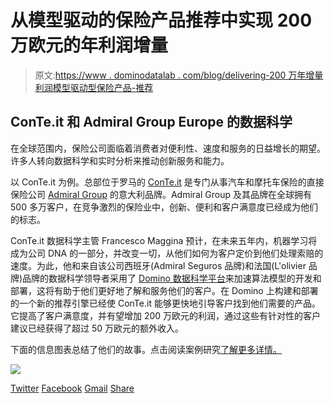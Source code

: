 # 从模型驱动的保险产品推荐中实现 200 万欧元的年利润增量

> 原文:[https://www . dominodatalab . com/blog/delivering-200 万年增量利润模型驱动型保险产品-推荐](https://www.dominodatalab.com/blog/delivering-2-million-in-incremental-annual-profit-from-model-driven-insurance-product-recommendations)

## ConTe.it 和 Admiral Group Europe 的数据科学

在全球范围内，保险公司面临着消费者对便利性、速度和服务的日益增长的期望。许多人转向数据科学和实时分析来推动创新服务和能力。

以 ConTe.it 为例。总部位于罗马的 [ConTe.it](https://www.conte.it/) 是专门从事汽车和摩托车保险的直接保险公司 [Admiral Group](https://admiralgroup.co.uk/) 的意大利品牌。Admiral Group 及其品牌在全球拥有 500 多万客户，在竞争激烈的保险业中，创新、便利和客户满意度已经成为他们的标志。

ConTe.it 数据科学主管 Francesco Maggina 预计，在未来五年内，机器学习将成为公司 DNA 的一部分，并改变一切，从他们如何为客户定价到他们处理索赔的速度。为此，他和来自该公司西班牙(Admiral Seguros 品牌)和法国(L'olivier 品牌)品牌的数据科学领导者采用了 [Domino 数据科学平台](/product/domino-enterprise-mlops-platform)来加速算法模型的开发和部署，这将有助于他们更好地了解和服务他们的客户。在 Domino 上构建和部署的一个新的推荐引擎已经使 ConTe.it 能够更快地引导客户找到他们需要的产品。它提高了客户满意度，并有望增加 200 万欧元的利润，通过这些有针对性的客户建议已经获得了超过 50 万欧元的额外收入。

下面的信息图表总结了他们的故事。点击阅读案例研究[了解更多详情。](/customers/conteit)

![](../Images/272e04e4dfb2af6412e9eeee8e1e7aaf.png)

[Twitter](/#twitter) [Facebook](/#facebook) [Gmail](/#google_gmail) [Share](https://www.addtoany.com/share#url=https%3A%2F%2Fwww.dominodatalab.com%2Fblog%2Fdelivering-2-million-in-incremental-annual-profit-from-model-driven-insurance-product-recommendations%2F&title=Delivering%20%E2%82%AC2%20Million%20in%20Incremental%20Annual%20Profit%20from%20Model-driven%20Insurance%20Product%20Recommendations)
